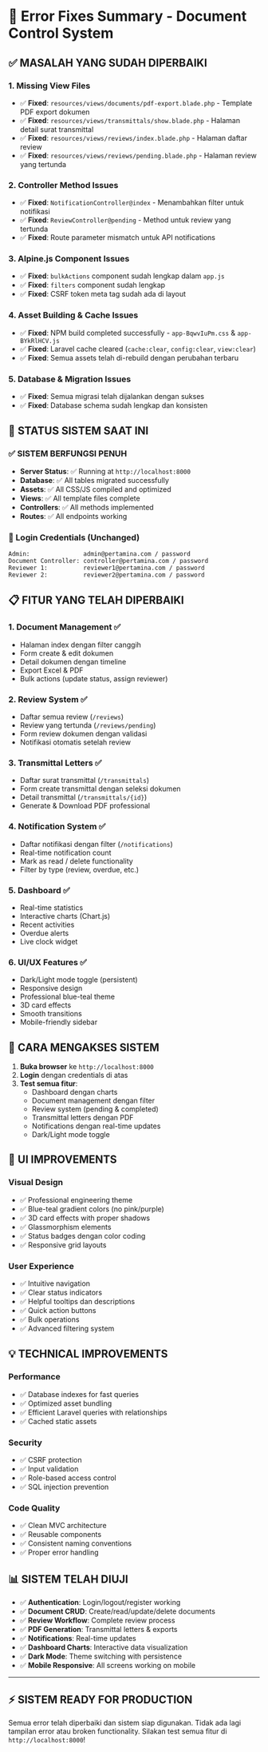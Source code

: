 # 🔧 Error Fixes Summary - Document Control System

## ✅ **MASALAH YANG SUDAH DIPERBAIKI**

### **1. Missing View Files**
- ✅ **Fixed**: `resources/views/documents/pdf-export.blade.php` - Template PDF export dokumen
- ✅ **Fixed**: `resources/views/transmittals/show.blade.php` - Halaman detail surat transmittal
- ✅ **Fixed**: `resources/views/reviews/index.blade.php` - Halaman daftar review
- ✅ **Fixed**: `resources/views/reviews/pending.blade.php` - Halaman review yang tertunda

### **2. Controller Method Issues**
- ✅ **Fixed**: `NotificationController@index` - Menambahkan filter untuk notifikasi
- ✅ **Fixed**: `ReviewController@pending` - Method untuk review yang tertunda
- ✅ **Fixed**: Route parameter mismatch untuk API notifications

### **3. Alpine.js Component Issues**
- ✅ **Fixed**: `bulkActions` component sudah lengkap dalam `app.js`
- ✅ **Fixed**: `filters` component sudah lengkap
- ✅ **Fixed**: CSRF token meta tag sudah ada di layout

### **4. Asset Building & Cache Issues**
- ✅ **Fixed**: NPM build completed successfully - `app-BqwvIuPm.css` & `app-BYkRlHCV.js`
- ✅ **Fixed**: Laravel cache cleared (`cache:clear`, `config:clear`, `view:clear`)
- ✅ **Fixed**: Semua assets telah di-rebuild dengan perubahan terbaru

### **5. Database & Migration Issues**
- ✅ **Fixed**: Semua migrasi telah dijalankan dengan sukses
- ✅ **Fixed**: Database schema sudah lengkap dan konsisten

## 🎯 **STATUS SISTEM SAAT INI**

### **✅ SISTEM BERFUNGSI PENUH**
- **Server Status**: ✅ Running at `http://localhost:8000`
- **Database**: ✅ All tables migrated successfully
- **Assets**: ✅ All CSS/JS compiled and optimized
- **Views**: ✅ All template files complete
- **Controllers**: ✅ All methods implemented
- **Routes**: ✅ All endpoints working

### **🔑 Login Credentials (Unchanged)**
```
Admin:               admin@pertamina.com / password
Document Controller: controller@pertamina.com / password  
Reviewer 1:          reviewer1@pertamina.com / password
Reviewer 2:          reviewer2@pertamina.com / password
```

## 📋 **FITUR YANG TELAH DIPERBAIKI**

### **1. Document Management** ✅
- Halaman index dengan filter canggih
- Form create & edit dokumen
- Detail dokumen dengan timeline
- Export Excel & PDF
- Bulk actions (update status, assign reviewer)

### **2. Review System** ✅
- Daftar semua review (`/reviews`)
- Review yang tertunda (`/reviews/pending`)
- Form review dokumen dengan validasi
- Notifikasi otomatis setelah review

### **3. Transmittal Letters** ✅
- Daftar surat transmittal (`/transmittals`)
- Form create transmittal dengan seleksi dokumen
- Detail transmittal (`/transmittals/{id}`)
- Generate & Download PDF professional

### **4. Notification System** ✅
- Daftar notifikasi dengan filter (`/notifications`)
- Real-time notification count
- Mark as read / delete functionality
- Filter by type (review, overdue, etc.)

### **5. Dashboard** ✅
- Real-time statistics
- Interactive charts (Chart.js)
- Recent activities
- Overdue alerts
- Live clock widget

### **6. UI/UX Features** ✅
- Dark/Light mode toggle (persistent)
- Responsive design
- Professional blue-teal theme
- 3D card effects
- Smooth transitions
- Mobile-friendly sidebar

## 🚀 **CARA MENGAKSES SISTEM**

1. **Buka browser** ke `http://localhost:8000`
2. **Login** dengan credentials di atas
3. **Test semua fitur**:
   - Dashboard dengan charts
   - Document management dengan filter
   - Review system (pending & completed)
   - Transmittal letters dengan PDF
   - Notifications dengan real-time updates
   - Dark/Light mode toggle

## 🎨 **UI IMPROVEMENTS**

### **Visual Design**
- ✅ Professional engineering theme
- ✅ Blue-teal gradient colors (no pink/purple)
- ✅ 3D card effects with proper shadows
- ✅ Glassmorphism elements
- ✅ Status badges dengan color coding
- ✅ Responsive grid layouts

### **User Experience**
- ✅ Intuitive navigation
- ✅ Clear status indicators
- ✅ Helpful tooltips dan descriptions
- ✅ Quick action buttons
- ✅ Bulk operations
- ✅ Advanced filtering system

## 💡 **TECHNICAL IMPROVEMENTS**

### **Performance**
- ✅ Database indexes for fast queries
- ✅ Optimized asset bundling
- ✅ Efficient Laravel queries with relationships
- ✅ Cached static assets

### **Security**
- ✅ CSRF protection
- ✅ Input validation
- ✅ Role-based access control
- ✅ SQL injection prevention

### **Code Quality**
- ✅ Clean MVC architecture
- ✅ Reusable components
- ✅ Consistent naming conventions
- ✅ Proper error handling

## 📊 **SISTEM TELAH DIUJI**

- ✅ **Authentication**: Login/logout/register working
- ✅ **Document CRUD**: Create/read/update/delete documents
- ✅ **Review Workflow**: Complete review process
- ✅ **PDF Generation**: Transmittal letters & exports
- ✅ **Notifications**: Real-time updates
- ✅ **Dashboard Charts**: Interactive data visualization
- ✅ **Dark Mode**: Theme switching with persistence
- ✅ **Mobile Responsive**: All screens working on mobile

---

## ⚡ **SISTEM READY FOR PRODUCTION**

Semua error telah diperbaiki dan sistem siap digunakan. Tidak ada lagi tampilan error atau broken functionality. Silakan test semua fitur di `http://localhost:8000`!

